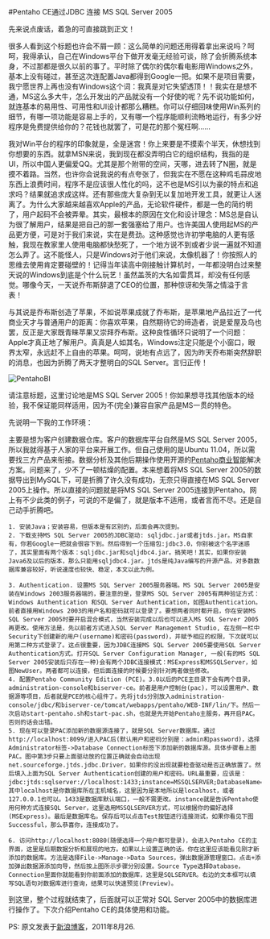 #Pentaho CE通过JDBC 连接 MS SQL Server 2005

先来说点废话，着急的可直接跳到正文！

很多人看到这个标题也许会不屑一顾：这么简单的问题还用得着拿出来说吗？呵呵，我得承认，自己在Windows平台下做开发毫无经验可谈，除了会折腾系统本身，不过那都是很久以前的事了。平时除了偶尔的偶尔看电影用Windows之外，基本上没有碰过，甚至这次连配置Java都得到Google一把。如果不是项目需要，我宁愿世界上再也没有Windows这个词：我真是对它失望透顶！！我实在是想不通，MS这么多大牛，怎么开发出的产品就没有一个好使的呢？先不说功能如何，就连基本的易用性、可用性和UI设计都那么糟糕。你可以仔细回味使用Win系列的细节，有哪一项功能是容易上手的，又有哪一个程序能顺利流畅地运行，有多少好程序是免费提供给你的？花钱也就罢了，可是花的那个冤枉啊……

我对Win平台的程序的印象就是，全是迷宫！你上来要是不摸索个半天，休想找到你想要的东西。就拿MSN来说，我到现在都没弄明白它的组织结构，我指的是UI，所以中国人更偏爱QQ。尤其是那个附带的空间，天哪，进去转了N圈，就是摸不着路。当然，也许你会说我说的有点夸张了，但我实在不愿在这种鸡毛蒜皮地东西上浪费时间，程序不是应该很人性化的吗，这不也是MS引以为豪的特点和追求吗？结果就追求成这样。还有那些庞大复杂到无以复加地开发工具，就更让人迷离了。为什么大家越来越喜欢Apple的产品，无论软件硬件，都是一色的简约明了，用户起码不会被弄晕。其实，最根本的原因在文化和设计理念：MS总是自认为很了解用户，结果是把自己的那一套强塞给了用户。也许美国人使用起MS的产品更方便，可是对于我们来说，实在是费劲。这种感觉也许初学电脑的人更有感触，我现在教家里人使用电脑都快愁死了，一个地方说不到或者少说一遍就不知道怎么弄了。这不能怪人，只是Windows对于他们来说，太像机器了！你按照人的思维去使用肯定要碰壁的！记得当年读高中刚接触计算机时，一年都没明白过来整天说的Windows到底是个什么玩艺！虽然盖茨的大名如雷贯耳，却没有任何感觉。哪像今天，一天说乔布斯辞退了CEO的位置，那种惊讶和失落之情溢于言表！

与其说是乔布斯创造了苹果，不如说苹果成就了乔布斯，是苹果地产品拉近了一代商业天才与普通用户的距离：你喜欢苹果，自然期待它的缔造者，说是爱屋及乌也罢，反正是大家既青睐苹果又崇拜乔布斯。这种良性循环只说明了一个问题：Apple才真正地了解用户。真真是人如其名，Windows注定只能是个小窗口，眼界太窄，永远赶不上自由的苹果。呵呵，说地有点远了，因为昨天乔布斯突然辞职的消息，也因为折腾了两天才整明白的SQL Server。言归正传！

![PentahoBI](http://www.pentaho.com/sites/default/files/val-prop-panel-2-new.jpg)

请注意标题，这里讨论地是MS SQL Server 2005！你如果想寻找其他版本的经验，我不保证能同样适用，因为不(完全)兼容自家产品是MS一贯的特色。

先说明一下我的工作环境：

主要是想为客户创建数据仓库。客户的数据库平台自然是MS SQL Server 2005，所以我就得基于人家的平台来开展工作。但自己使用的是Ubuntu 11.04，所以需要找三方产品来衔接。数据分析及其他后期操作使用开源的[Pentaho商业智能](http://www.pentaho.com/)解决方案。问题来了，少不了一顿枯燥的配置。本来想着将MS SQL Server 2005的数据导出到MySQL下，可是折腾了许久没有成功，无奈只得直接在MS SQL Server 2005上操作。所以直接的问题就是将MS SQL Server 2005连接到Pentaho。网上有不少此类的例子，可说的不是偏了，就是版本不适用，或者言而不尽。还是自己动手折腾吧。

	1. 安装Java；安装容易，但版本是有区别的，后面会再次提到。
	2. 下载支持MS SQL Server 2005的JDBC驱动: sqljdbc.jar或者jtds.jar。MS自家有，你若Google一把就会很容下到。然后得到一个压缩包:jdbc3.0，你别被这个名字迷惑了，其实里面有两个版本：sqljdbc.jar和sqljdbc4.jar。搞笑吧！其实，如果你安装Java6及以后的版本，那么只能用sqljdbc4.jar。jtds是纯Java编写的开源产品，对多数数据库兼容较好，听说速度也较快、稳定，本文以此为例。

	3. Authentication. 设置MS SQL Server 2005服务器端。MS SQL Server 2005是安装在Windows 2003服务器端的，要注意的是，登录MS SQL Server 2005有两种验证方式：Windows Authentication 和SQL Server Authentication，如图Authentication。前者直接用Windows 2003的用户名和密码就可以登录了。要想两者同时都开启，你在安装MS SQL Server 2005时要开启混合模式，当然安装完成以后也可以进入MS SQL Server 2005再更改。使用方法是，先以前者方式进入SQL Server Management Studio, 在左侧一栏中Security下创建新的用户(username)和密码(password)，并赋予相应的权限，下次就可以用第二种方式登录了。这点很重要，因为JDBC连接MS SQL Server 2005要使用SQL Server Authentication方式。打开SQL Server Configuration Manager, 一般(有的MS SQL Server 2005安装后只存在一种)会有两个JDBC连接模式：MSExpress和MSSQLServer，如图NewUser。两者都可以连接，但后面连接的时候要分别针对两者做些修改。
	4. 配置Pentaho Community Edition (PCE)。3.0以后的PCE主目录下会有两个目录，administration-console和biserver-ce。前者是用户控制台(pac)，可以设置用户、数据源等项目，后者就是PCE的核心组件了。先将jtds分别放入administration-console/jdbc/和biserver-ce/tomcat/webapps/pentaho/WEB-INF/lin/下。然后一次启动start-pentaho.sh和start-pac.sh，也就是先开始Pentaho主服务，再开启PAC。否则的话会出错。
	5. 现在可以登录PAC添加新的数据源连接了，就是SQL Server数据库。通过http://localhost:8099/进入PAC后(默认用户和密码分别是：admin和password)，选择Administrator标签->Database Connection标签下添加新的数据库源。具体步骤看上图PAC。图中第3步只要上面驱动放的位置正确就会自动出现net.sourceforge.jtds.jdbc.Driver，如果你的没出现就要检查驱动是否正确放置了。然后填入上面为SQL Server Authentication创建的用户和密码。URL最重要，应该是：jdbc:jtds:sqlserver://localhost:1433;instance=MSSQLSERVER;DatabaseName=test。其中localhost是你数据库所在主机域名，这里因为是本地所以是localhost，或者127.0.0.1也可以。1433是数据库默认端口，一般不需更改。instance就是告诉Pentaho使用何种方式连接SQL Server，这里选用MSSQLSERVER方式，可以根据你的偏好选择(MSExpress)。最后是数据库名。保存后可以点击Test按钮进行连接测试，如果你看见下图Successful，那么恭喜你，连接成功了。

	6. 访问http://localhost:8080(随便选择一个用户都可登录)，会进入Pentaho CE的主界面，这里是后期数据分析和展现的地方。如果以上设置正确的话，你在这里应该能看见刚才新添加的数据库。方法是选择File->Manage->Data Sources，弹出数据源管理窗口。点击+添加弹出数据源添加向导，然后按上图所示步骤分别设置。Source Type选择Database，Connection里面你就能看到你前面添加的数据库，这里是SQLSERVER。右边的文本框可以填写SQL语句对数据库进行查询，结果可以快速预览(Preview)。

到这里，整个过程就结束了，后面就可以正常对 SQL Server 2005中的数据库进行操作了。下次介绍Pentaho CE的具体使用和功能。

PS: 原文发表于[新浪博客](http://blog.sina.com.cn/s/blog_67582af90100sm0f.html)，2011年8月26.